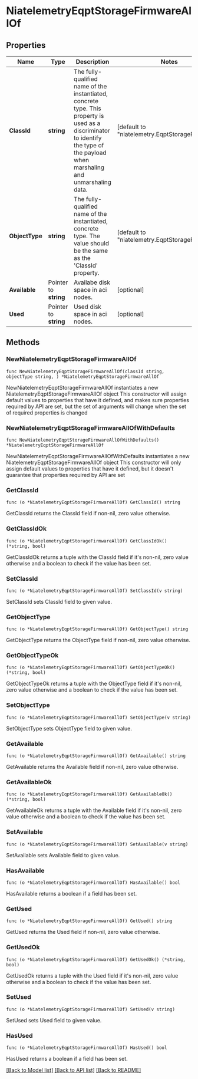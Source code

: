 # NiatelemetryEqptStorageFirmwareAllOf

## Properties

Name | Type | Description | Notes
------------ | ------------- | ------------- | -------------
**ClassId** | **string** | The fully-qualified name of the instantiated, concrete type. This property is used as a discriminator to identify the type of the payload when marshaling and unmarshaling data. | [default to "niatelemetry.EqptStorageFirmware"]
**ObjectType** | **string** | The fully-qualified name of the instantiated, concrete type. The value should be the same as the &#39;ClassId&#39; property. | [default to "niatelemetry.EqptStorageFirmware"]
**Available** | Pointer to **string** | Availabe disk space in aci nodes. | [optional] 
**Used** | Pointer to **string** | Used disk space in aci nodes. | [optional] 

## Methods

### NewNiatelemetryEqptStorageFirmwareAllOf

`func NewNiatelemetryEqptStorageFirmwareAllOf(classId string, objectType string, ) *NiatelemetryEqptStorageFirmwareAllOf`

NewNiatelemetryEqptStorageFirmwareAllOf instantiates a new NiatelemetryEqptStorageFirmwareAllOf object
This constructor will assign default values to properties that have it defined,
and makes sure properties required by API are set, but the set of arguments
will change when the set of required properties is changed

### NewNiatelemetryEqptStorageFirmwareAllOfWithDefaults

`func NewNiatelemetryEqptStorageFirmwareAllOfWithDefaults() *NiatelemetryEqptStorageFirmwareAllOf`

NewNiatelemetryEqptStorageFirmwareAllOfWithDefaults instantiates a new NiatelemetryEqptStorageFirmwareAllOf object
This constructor will only assign default values to properties that have it defined,
but it doesn't guarantee that properties required by API are set

### GetClassId

`func (o *NiatelemetryEqptStorageFirmwareAllOf) GetClassId() string`

GetClassId returns the ClassId field if non-nil, zero value otherwise.

### GetClassIdOk

`func (o *NiatelemetryEqptStorageFirmwareAllOf) GetClassIdOk() (*string, bool)`

GetClassIdOk returns a tuple with the ClassId field if it's non-nil, zero value otherwise
and a boolean to check if the value has been set.

### SetClassId

`func (o *NiatelemetryEqptStorageFirmwareAllOf) SetClassId(v string)`

SetClassId sets ClassId field to given value.


### GetObjectType

`func (o *NiatelemetryEqptStorageFirmwareAllOf) GetObjectType() string`

GetObjectType returns the ObjectType field if non-nil, zero value otherwise.

### GetObjectTypeOk

`func (o *NiatelemetryEqptStorageFirmwareAllOf) GetObjectTypeOk() (*string, bool)`

GetObjectTypeOk returns a tuple with the ObjectType field if it's non-nil, zero value otherwise
and a boolean to check if the value has been set.

### SetObjectType

`func (o *NiatelemetryEqptStorageFirmwareAllOf) SetObjectType(v string)`

SetObjectType sets ObjectType field to given value.


### GetAvailable

`func (o *NiatelemetryEqptStorageFirmwareAllOf) GetAvailable() string`

GetAvailable returns the Available field if non-nil, zero value otherwise.

### GetAvailableOk

`func (o *NiatelemetryEqptStorageFirmwareAllOf) GetAvailableOk() (*string, bool)`

GetAvailableOk returns a tuple with the Available field if it's non-nil, zero value otherwise
and a boolean to check if the value has been set.

### SetAvailable

`func (o *NiatelemetryEqptStorageFirmwareAllOf) SetAvailable(v string)`

SetAvailable sets Available field to given value.

### HasAvailable

`func (o *NiatelemetryEqptStorageFirmwareAllOf) HasAvailable() bool`

HasAvailable returns a boolean if a field has been set.

### GetUsed

`func (o *NiatelemetryEqptStorageFirmwareAllOf) GetUsed() string`

GetUsed returns the Used field if non-nil, zero value otherwise.

### GetUsedOk

`func (o *NiatelemetryEqptStorageFirmwareAllOf) GetUsedOk() (*string, bool)`

GetUsedOk returns a tuple with the Used field if it's non-nil, zero value otherwise
and a boolean to check if the value has been set.

### SetUsed

`func (o *NiatelemetryEqptStorageFirmwareAllOf) SetUsed(v string)`

SetUsed sets Used field to given value.

### HasUsed

`func (o *NiatelemetryEqptStorageFirmwareAllOf) HasUsed() bool`

HasUsed returns a boolean if a field has been set.


[[Back to Model list]](../README.md#documentation-for-models) [[Back to API list]](../README.md#documentation-for-api-endpoints) [[Back to README]](../README.md)


